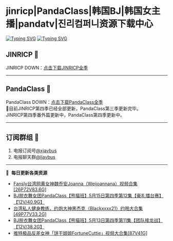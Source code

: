 # jinricp|PandaClass|韩国BJ|韩国女主播|pandatv|진리컴퍼니资源下载中心   
[![Typing SVG](https://readme-typing-svg.herokuapp.com?font=Fira+Code&pause=1000&center=true&vCenter=true&random=true&width=435&lines=所有链接都需要翻墙访问)](https://jinri-cp.neocities.org/free.html)
[![Typing SVG](https://readme-typing-svg.herokuapp.com?font=Fira+Code&pause=1000&center=true&vCenter=true&random=true&width=435&lines=点击进入福利资源下载中心)](https://pandaclass.neocities.org/)
## JINRICP 👋   
JINRICP DOWN：[点击下载JINRICP全季](https://mypikpak.com/s/VODz7HXQoqcX0UrvaXfDtFoPo1)
****
## PandaClass 💯   
PandaClass DOWN：[点击下载PandaClass全季](https://mypikpak.com/s/VOKOTZkoEnkyvCnELVSquM97o1)   
💞目前JINRICP第四季已经全部更新，PandaClass第三季更新完毕。   
JINRICP第四季番外篇更新中，PandaClass第四季更新中。
****
## 订阅群组 🔞
1. 电报订阅号[@xjavbus](https://t.me/xjavbus)
2. 电报聊天群[@ljavbus](https://t.me/ljavbus)
**** 
📕 &nbsp;**每日更新各类资源**
<!-- BLOG-POST-LIST:START -->
- [Fansly台湾网黄女神魏乔安Joanna（Weijoannana）视频合集[26P72V83.6G]](https://fuli.rulel.com/376.html)
- [BJ脱衣舞女团PandaClass【熊猫班】5月15日第四季第12集【豪礼擂台赛】【12V/40.9G】](https://fuli.rulel.com/375.html)
- [台湾私人健身教练，约炮大神黑杰克（Blackxxxx21）约啪大合集[49P77V33.2G]](https://fuli.rulel.com/374.html)
- [BJ脱衣舞女团PandaClass【熊猫班】5月13日第四季第11集【团队接龙战】【12V/38.2G】](https://fuli.rulel.com/373.html)
- [推特极品反差女神「饼干姐姐FortuneCuttie」视频大合集[87V41G]](https://fuli.rulel.com/372.html)
<!-- BLOG-POST-LIST:END -->

